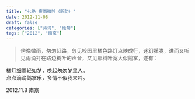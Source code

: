 ```yaml
---
title: "七绝 夜雨微吟（新韵）"
date: 2012-11-08
draft: false
categories: ["诗词", "绝句"]
tags: ["2012", "南京"]
---
```


>傍晚微雨，匆匆赶路，忽见校园里橘色路灯点映成行，迷幻朦胧，进而又听见雨滴打在路边树叶的声音，又见那树叶宽大似鹅掌，遂有：


橘灯细雨轻如梦，唤起匆匆梦里人。  
点点滴滴鹅掌乐，多情不似我来吟。  

2012.11.8 南京  
